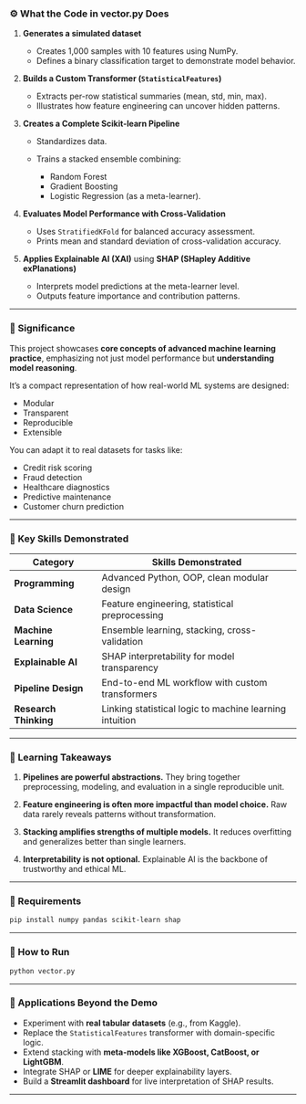 ### ⚙️ What the Code in vector.py Does

1. **Generates a simulated dataset**

   * Creates 1,000 samples with 10 features using NumPy.
   * Defines a binary classification target to demonstrate model behavior.

2. **Builds a Custom Transformer (`StatisticalFeatures`)**

   * Extracts per-row statistical summaries (mean, std, min, max).
   * Illustrates how feature engineering can uncover hidden patterns.

3. **Creates a Complete Scikit-learn Pipeline**

   * Standardizes data.
   * Trains a stacked ensemble combining:

     * Random Forest
     * Gradient Boosting
     * Logistic Regression (as a meta-learner).

4. **Evaluates Model Performance with Cross-Validation**

   * Uses `StratifiedKFold` for balanced accuracy assessment.
   * Prints mean and standard deviation of cross-validation accuracy.

5. **Applies Explainable AI (XAI)** using **SHAP (SHapley Additive exPlanations)**

   * Interprets model predictions at the meta-learner level.
   * Outputs feature importance and contribution patterns.

---

### 🎯 Significance

This project showcases **core concepts of advanced machine learning practice**, emphasizing not just model performance but **understanding model reasoning**.

It’s a compact representation of how real-world ML systems are designed:

* Modular
* Transparent
* Reproducible
* Extensible

You can adapt it to real datasets for tasks like:

* Credit risk scoring
* Fraud detection
* Healthcare diagnostics
* Predictive maintenance
* Customer churn prediction

---

### 🧩 Key Skills Demonstrated

| Category              | Skills Demonstrated                                     |
| --------------------- | ------------------------------------------------------- |
| **Programming**       | Advanced Python, OOP, clean modular design              |
| **Data Science**      | Feature engineering, statistical preprocessing          |
| **Machine Learning**  | Ensemble learning, stacking, cross-validation           |
| **Explainable AI**    | SHAP interpretability for model transparency            |
| **Pipeline Design**   | End-to-end ML workflow with custom transformers         |
| **Research Thinking** | Linking statistical logic to machine learning intuition |

---

### 🧠 Learning Takeaways

1. **Pipelines are powerful abstractions.**
   They bring together preprocessing, modeling, and evaluation in a single reproducible unit.

2. **Feature engineering is often more impactful than model choice.**
   Raw data rarely reveals patterns without transformation.

3. **Stacking amplifies strengths of multiple models.**
   It reduces overfitting and generalizes better than single learners.

4. **Interpretability is not optional.**
   Explainable AI is the backbone of trustworthy and ethical ML.

---

### 🧰 Requirements

```bash
pip install numpy pandas scikit-learn shap
```

---

### 🚀 How to Run

```bash
python vector.py
```

---


### 🧭 Applications Beyond the Demo

* Experiment with **real tabular datasets** (e.g., from Kaggle).
* Replace the `StatisticalFeatures` transformer with domain-specific logic.
* Extend stacking with **meta-models like XGBoost, CatBoost, or LightGBM**.
* Integrate SHAP or **LIME** for deeper explainability layers.
* Build a **Streamlit dashboard** for live interpretation of SHAP results.

---

